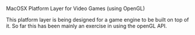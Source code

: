 MacOSX Platform Layer for Video Games (using OpenGL)

This platform layer is being designed for a game engine to be built on top of it. So far this has been mainly an exercise in using the openGL API.
